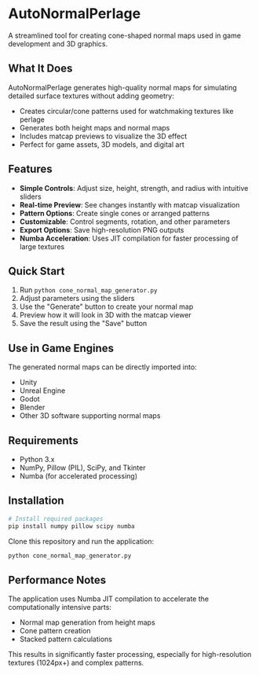 # AutoNormalPerlage

A streamlined tool for creating cone-shaped normal maps used in game development and 3D graphics.

## What It Does

AutoNormalPerlage generates high-quality normal maps for simulating detailed surface textures without adding geometry:

- Creates circular/cone patterns used for watchmaking textures like perlage
- Generates both height maps and normal maps
- Includes matcap previews to visualize the 3D effect
- Perfect for game assets, 3D models, and digital art

## Features

- **Simple Controls**: Adjust size, height, strength, and radius with intuitive sliders
- **Real-time Preview**: See changes instantly with matcap visualization
- **Pattern Options**: Create single cones or arranged patterns
- **Customizable**: Control segments, rotation, and other parameters
- **Export Options**: Save high-resolution PNG outputs
- **Numba Acceleration**: Uses JIT compilation for faster processing of large textures

## Quick Start

1. Run `python cone_normal_map_generator.py`
2. Adjust parameters using the sliders
3. Use the "Generate" button to create your normal map
4. Preview how it will look in 3D with the matcap viewer
5. Save the result using the "Save" button

## Use in Game Engines

The generated normal maps can be directly imported into:
- Unity
- Unreal Engine
- Godot
- Blender
- Other 3D software supporting normal maps

## Requirements

- Python 3.x
- NumPy, Pillow (PIL), SciPy, and Tkinter
- Numba (for accelerated processing)

## Installation

```bash
# Install required packages
pip install numpy pillow scipy numba
```

Clone this repository and run the application:

```bash
python cone_normal_map_generator.py
```

## Performance Notes

The application uses Numba JIT compilation to accelerate the computationally intensive parts:
- Normal map generation from height maps
- Cone pattern creation 
- Stacked pattern calculations

This results in significantly faster processing, especially for high-resolution textures (1024px+) and complex patterns.
